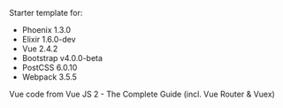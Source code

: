 Starter template for:

*  Phoenix 1.3.0
*  Elixir 1.6.0-dev
*  Vue 2.4.2
*  Bootstrap v4.0.0-beta
*  PostCSS  6.0.10
*  Webpack 3.5.5

Vue code from Vue JS 2 - The Complete Guide (incl. Vue Router & Vuex)
